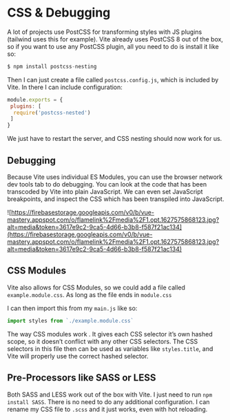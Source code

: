 # CSS & Debugging

A lot of projects use PostCSS for transforming styles with JS plugins (tailwind uses this for example). Vite already uses PostCSS 8 out of the box, so if you want to use any PostCSS plugin, all you need to do is install it like so:

```jsx
$ npm install postcss-nesting

```

Then I can just create a file called `postcss.config.js`, which is included by Vite. In there I can include configuration:

```jsx
module.exports = {
 plugins: [
  require('postcss-nested')
 ]
}

```

We just have to restart the server, and CSS nesting should now work for us.

## Debugging

Because Vite uses individual ES Modules, you can use the browser network dev tools tab to do debugging. You can look at the code that has been transcoded by Vite into plain JavaScript. We can even set JavaScript breakpoints, and inspect the CSS which has been transpiled into JavaScript.

![https://firebasestorage.googleapis.com/v0/b/vue-mastery.appspot.com/o/flamelink%2Fmedia%2F1.opt.1627575868123.jpg?alt=media&token=3617e9c2-9ca5-4d66-b3b8-f587f21ac134](https://firebasestorage.googleapis.com/v0/b/vue-mastery.appspot.com/o/flamelink%2Fmedia%2F1.opt.1627575868123.jpg?alt=media&token=3617e9c2-9ca5-4d66-b3b8-f587f21ac134)

## CSS Modules

Vite also allows for CSS Modules, so we could add a file called `example.module.css`. As long as the file ends in `module.css`

I can then import this from my `main.js` like so:

```jsx
import styles from `./example.module.css`

```

The way CSS modules work . It gives each CSS selector it’s own hashed scope, so it doesn’t conflict with any other CSS selectors. The CSS selectors in this file then can be used as variables like `styles.title`, and Vite will properly use the correct hashed selector.

## Pre-Processors like SASS or LESS

Both SASS and LESS work out of the box with Vite. I just need to run `npm install SASS`. There is no need to do any additional configuration. I can rename my CSS file to `.scss` and it just works, even with hot reloading.